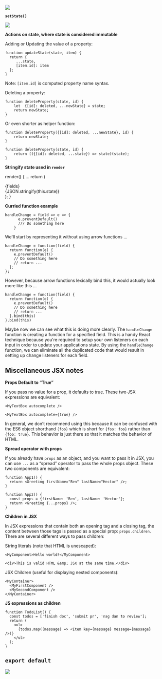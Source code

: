 ![](../images/state.png)

**`setState()`**

![](../images/setstate.png)

**Actions on state, where state is considered immutable**

Adding or Updating the value of a property:

    function updateState(state, item) {
      return {
         ...state,
         [item.id]: item
      };
    }

Note: `[item.id]` is computed property name syntax.

Deleting a property:

    function deleteProperty(state, id) {
        let  {[id]: deleted, ...newState} = state;
        return newState;
    }

Or even shorter as helper function:

    function deleteProperty({[id]: deleted, ...newState}, id) {
        return newState;
    }

    function deleteProperty(state, id) {
        return (({[id]: deleted, ...state}) => state)(state);
    }

**Stringify state used in `render`**

  render() {
    ...
    return (
      <div>
        {fields}
        <div>{JSON.stringify(this.state)}</div>
      </div>
    );
  }

**Curried function example**

    handleChange = field => e => {
          e.preventDefault()
          /// Do something here
        }

We'll start by representing it without using arrow functions …

    handleChange = function(field) {
      return function(e) {
        e.preventDefault()
        // Do something here
        // return ...
      };
    };

However, because arrow functions lexically bind this, it would actually look more like this …

    handleChange = function(field) {
      return function(e) {
        e.preventDefault()
        // Do something here
        // return ...
      }.bind(this)
    }.bind(this)

Maybe now we can see what this is doing more clearly. The `handleChange` function is creating a
function for a specified field. This is a handy React technique because you're required to setup
your own listeners on each input in order to update your applications state.
By using the `handleChange` function, we can eliminate all the duplicated code that would result
in setting up change listeners for each field.


Miscellaneous JSX notes
------------------------------------

**Props Default to “True”**

If you pass no value for a prop, it defaults to true. These two JSX expressions are equivalent:

    <MyTextBox autocomplete />

    <MyTextBox autocomplete={true} />

In general, we don’t recommend using this because it can be confused with the ES6 object shorthand `{foo}` which is short for `{foo: foo}` rather than `{foo: true}`. This behavior is just there so that it matches the behavior of HTML.

**Spread operator with props**

If you already have `props` as an object, and you want to pass it in JSX, you can use `...` as a “spread” operator to pass the whole props object. These two components are equivalent:

    function App1() {
      return <Greeting firstName="Ben" lastName="Hector" />;
    }

    function App2() {
      const props = {firstName: 'Ben', lastName: 'Hector'};
      return <Greeting {...props} />;
    }

**Children in JSX**

In JSX expressions that contain both an opening tag and a closing tag, the content between those tags is passed as a special prop: `props.children`. There are several different ways to pass children:

String literals (note that HTML is unescaped):

    <MyComponent>Hello world!</MyComponent>

    <div>This is valid HTML &amp; JSX at the same time.</div>

JSX Children (useful for displaying nested components):

    <MyContainer>
      <MyFirstComponent />
      <MySecondComponent />
    </MyContainer>

**JS expressions as children**

    function TodoList() {
      const todos = ['finish doc', 'submit pr', 'nag dan to review'];
      return (
        <ul>
          {todos.map((message) => <Item key={message} message={message} />)}
        </ul>
      );
    }

`export default`
----------------
![](../images/export.png)



